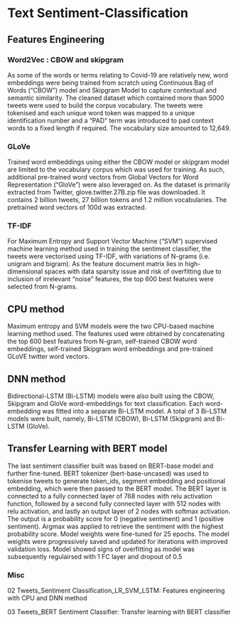 # Text Sentiment-Classification 

## Features Engineering

### Word2Vec : CBOW and skipgram
As some of the words or terms relating to Covid-19 are relatively new, word embeddings were being trained from scratch using Continuous Bag of Words (“CBOW”) model and Skipgram Model  to capture contextual and semantic similarity. The cleaned dataset which contained more than 5000 tweets were used to build the corpus vocabulary. The tweets were tokenised and each unique word token was mapped to a unique identification number and a “PAD” term was introduced to pad context words to a fixed length if required. The vocabulary size amounted to 12,649.

### GLoVe

Trained word embeddings using either the CBOW model or skipgram model are limited to the vocabulary corpus which was used for training. As such, additional pre-trained word vectors from Global Vectors for Word Representation (“GloVe”) were also leveraged on. As the dataset is primarily extracted from Twitter, glove.twitter.27B.zip file  was downloaded. It contains 2 billion tweets, 27 billion tokens and 1.2 million vocabularies. The pretrained word vectors of 100d was extracted.

### TF-IDF
For Maximum Entropy and Support Vector Machine (“SVM”) supervised machine learning method used in training the sentiment classifier, the tweets were vectorised using TF-IDF, with variations of N-grams (i.e. unigram and bigram). As the feature document matrix lies in high-dimensional spaces with data sparsity issue and risk of overfitting due to inclusion of irrelevant “noise” features, the top 600 best features were selected from N-grams.

## CPU method
Maximum entropy and SVM models  were the two CPU-based machine learning method used. The features used were obtained by concatenating the top 600 best features from N-gram, self-trained CBOW word embeddings, self-trained Skipgram word embeddings and pre-trained GLoVE twitter word vectors.

## DNN method
Bidirectional-LSTM (Bi-LSTM) models  were also built using the CBOW, Skipgram and GloVe word-embeddings for text classification. Each word-embedding was fitted into a separate Bi-LSTM model. A total of 3 Bi-LSTM models were built, namely, Bi-LSTM (CBOW), Bi-LSTM (Skipgram) and Bi-LSTM (GloVe).


## Transfer Learning with BERT model
The last sentiment classifier built was based on BERT-base model and further fine-tuned. BERT tokenizer (bert-base-uncased) was used to tokenise tweets to generate token_ids, segment embedding and positional embedding, which were then passed to the BERT model. The BERT layer is connected to a fully connected layer of 768 nodes with relu activation function, followed by a second fully connected layer with 512 nodes with relu activation, and lastly an output layer of 2 nodes with softmax activation. The output is a probability score for 0 (negative sentiment) and 1 (positive sentiment). Argmax was applied to retrieve the sentiment with the highest probability score. Model weights were fine-tuned for 25 epochs. The model weights were progressively saved and updated for iterations with improved validation loss.  Model showed signs of overfitting as model was subsequently regulairsed with 1 FC layer and dropout of 0.5


### Misc

02 Tweets_Sentiment Classification_LR_SVM_LSTM: Features engineering with CPU and DNN method

03 Tweets_BERT Sentiment Classifier: Transfer learning with BERT classifier

